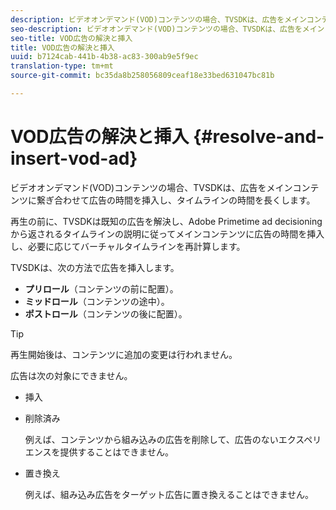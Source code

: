 ```yaml
---
description: ビデオオンデマンド(VOD)コンテンツの場合、TVSDKは、広告をメインコンテンツに繋ぎ合わせて広告の時間を挿入し、タイムラインの時間を長くします。
seo-description: ビデオオンデマンド(VOD)コンテンツの場合、TVSDKは、広告をメインコンテンツに繋ぎ合わせて広告の時間を挿入し、タイムラインの時間を長くします。
seo-title: VOD広告の解決と挿入
title: VOD広告の解決と挿入
uuid: b7124cab-441b-4b38-ac83-300ab9e5f9ec
translation-type: tm+mt
source-git-commit: bc35da8b258056809ceaf18e33bed631047bc81b

---
```



# VOD広告の解決と挿入 {#resolve-and-insert-vod-ad}

ビデオオンデマンド(VOD)コンテンツの場合、TVSDKは、広告をメインコンテンツに繋ぎ合わせて広告の時間を挿入し、タイムラインの時間を長くします。

再生の前に、TVSDKは既知の広告を解決し、Adobe Primetime ad decisioningから返されるタイムラインの説明に従ってメインコンテンツに広告の時間を挿入し、必要に応じてバーチャルタイムラインを再計算します。

TVSDKは、次の方法で広告を挿入します。

* **プリロール**（コンテンツの前に配置）。
* **ミッドロール**（コンテンツの途中）。
* **ポストロール**（コンテンツの後に配置）。

>[!TIP]
>
>再生開始後は、コンテンツに追加の変更は行われません。

広告は次の対象にできません。

* 挿入
* 削除済み

   例えば、コンテンツから組み込みの広告を削除して、広告のないエクスペリエンスを提供することはできません。
* 置き換え

   例えば、組み込み広告をターゲット広告に置き換えることはできません。